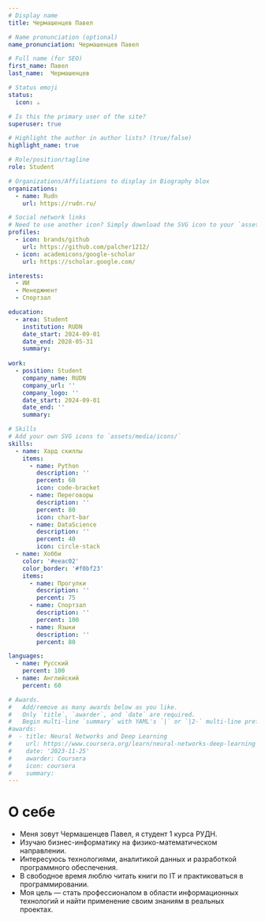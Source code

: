 ```yaml
---
# Display name
title: Чермашенцев Павел

# Name pronunciation (optional)
name_pronunciation: Чермашенцев Павел

# Full name (for SEO)
first_name: Павел
last_name:  Чермашенцев

# Status emoji
status:
  icon: ☕️

# Is this the primary user of the site?
superuser: true

# Highlight the author in author lists? (true/false)
highlight_name: true

# Role/position/tagline
role: Student

# Organizations/Affiliations to display in Biography blox
organizations:
  - name: Rudn
    url: https://rudn.ru/

# Social network links
# Need to use another icon? Simply download the SVG icon to your `assets/media/icons/` folder.
profiles:
  - icon: brands/github
    url: https://github.com/palcher1212/
  - icon: academicons/google-scholar
    url: https://scholar.google.com/

interests:
  - ИИ
  - Менеджмент
  - Спортзал

education:
  - area: Student
    institution: RUDN
    date_start: 2024-09-01
    date_end: 2028-05-31
    summary: 
      
work:
  - position: Student
    company_name: RUDN
    company_url: ''
    company_logo: ''
    date_start: 2024-09-01
    date_end: ''
    summary: 

# Skills
# Add your own SVG icons to `assets/media/icons/`
skills:
  - name: Хард скиллы
    items:
      - name: Python
        description: ''
        percent: 60
        icon: code-bracket
      - name: Переговоры
        description: ''
        percent: 80
        icon: chart-bar
      - name: DataScience
        description: ''
        percent: 40
        icon: circle-stack
  - name: Хобби
    color: '#eeac02'
    color_border: '#f0bf23'
    items:
      - name: Прогулки
        description: ''
        percent: 75
      - name: Спортзал
        description: ''
        percent: 100
      - name: Языки
        description: ''
        percent: 80

languages:
  - name: Русский
    percent: 100
  - name: Английский
    percent: 60

# Awards.
#   Add/remove as many awards below as you like.
#   Only `title`, `awarder`, and `date` are required.
#   Begin multi-line `summary` with YAML's `|` or `|2-` multi-line prefix and indent 2 spaces below.
#awards:
#  - title: Neural Networks and Deep Learning
#    url: https://www.coursera.org/learn/neural-networks-deep-learning
#    date: '2023-11-25'
#    awarder: Coursera
#    icon: coursera
#    summary: 
---
```


# О себе

- Меня зовут Чермашенцев Павел, я студент 1 курса РУДН.  
- Изучаю бизнес-информатику на физико-математическом направлении.  
- Интересуюсь технологиями, аналитикой данных и разработкой программного обеспечения.  
- В свободное время люблю читать книги по IT и практиковаться в программировании.  
- Моя цель — стать профессионалом в области информационных технологий и найти применение своим знаниям в реальных проектах.  
